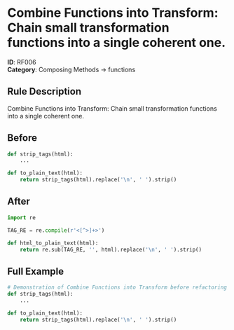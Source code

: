# Combine Functions into Transform: Chain small transformation functions into a single coherent one.

**ID**: RF006  
**Category**: Composing Methods → functions

## Rule Description
Combine Functions into Transform: Chain small transformation functions into a single coherent one.

## Before
```python
def strip_tags(html):
    ...

def to_plain_text(html):
    return strip_tags(html).replace('\n', ' ').strip()
```

## After  
```python
import re

TAG_RE = re.compile(r'<[^>]+>')

def html_to_plain_text(html):
    return re.sub(TAG_RE, '', html).replace('\n', ' ').strip()
```

## Full Example
```python
# Demonstration of Combine Functions into Transform before refactoring
def strip_tags(html):
    ...

def to_plain_text(html):
    return strip_tags(html).replace('\n', ' ').strip()
```
